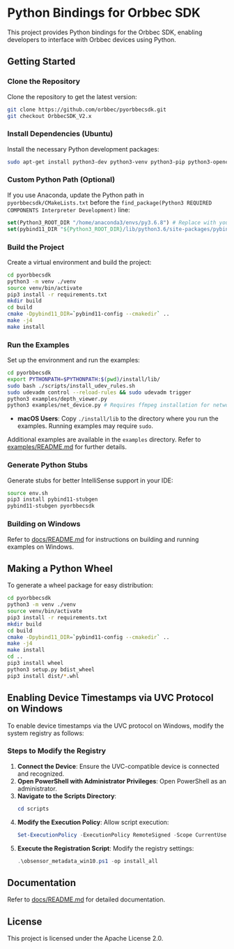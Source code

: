# Python Bindings for Orbbec SDK

This project provides Python bindings for the Orbbec SDK, enabling developers to interface with Orbbec devices using Python.

## Getting Started

### Clone the Repository
Clone the repository to get the latest version:
```bash
git clone https://github.com/orbbec/pyorbbecsdk.git
git checkout OrbbecSDK_V2.x
```

### Install Dependencies (Ubuntu)
Install the necessary Python development packages:
```bash
sudo apt-get install python3-dev python3-venv python3-pip python3-opencv
```

### Custom Python Path (Optional)
If you use Anaconda, update the Python path in `pyorbbecsdk/CMakeLists.txt` before the `find_package(Python3 REQUIRED COMPONENTS Interpreter Development)` line:
```cmake
set(Python3_ROOT_DIR "/home/anaconda3/envs/py3.6.8") # Replace with your Python path
set(pybind11_DIR "${Python3_ROOT_DIR}/lib/python3.6/site-packages/pybind11/share/cmake/pybind11") # Replace with your Pybind11 path
```

### Build the Project
Create a virtual environment and build the project:
```bash
cd pyorbbecsdk
python3 -m venv ./venv
source venv/bin/activate
pip3 install -r requirements.txt
mkdir build
cd build
cmake -Dpybind11_DIR=`pybind11-config --cmakedir` ..
make -j4
make install
```

### Run the Examples
Set up the environment and run the examples:
```bash
cd pyorbbecsdk
export PYTHONPATH=$PYTHONPATH:$(pwd)/install/lib/
sudo bash ./scripts/install_udev_rules.sh
sudo udevadm control --reload-rules && sudo udevadm trigger
python3 examples/depth_viewer.py
python3 examples/net_device.py # Requires ffmpeg installation for network devices
```
- **macOS Users**: Copy `./install/lib` to the directory where you run the examples. Running examples may require `sudo`.

Additional examples are available in the `examples` directory. Refer to [examples/README.md](examples/README.md) for further details.

### Generate Python Stubs
Generate stubs for better IntelliSense support in your IDE:
```bash
source env.sh
pip3 install pybind11-stubgen
pybind11-stubgen pyorbbecsdk
```

### Building on Windows
Refer to [docs/README.md](docs/README_EN.md) for instructions on building and running examples on Windows.

## Making a Python Wheel
To generate a wheel package for easy distribution:
```bash
cd pyorbbecsdk
python3 -m venv ./venv
source venv/bin/activate
pip3 install -r requirements.txt
mkdir build
cd build
cmake -Dpybind11_DIR=`pybind11-config --cmakedir` ..
make -j4
make install
cd ..
pip3 install wheel
python3 setup.py bdist_wheel
pip3 install dist/*.whl
```

## Enabling Device Timestamps via UVC Protocol on Windows
To enable device timestamps via the UVC protocol on Windows, modify the system registry as follows:

### Steps to Modify the Registry
1. **Connect the Device**: Ensure the UVC-compatible device is connected and recognized.
2. **Open PowerShell with Administrator Privileges**: Open PowerShell as an administrator.
3. **Navigate to the Scripts Directory**:
   ```powershell
   cd scripts
   ```
4. **Modify the Execution Policy**: Allow script execution:
   ```powershell
   Set-ExecutionPolicy -ExecutionPolicy RemoteSigned -Scope CurrentUser
   ```
5. **Execute the Registration Script**: Modify the registry settings:
   ```powershell
   .\obsensor_metadata_win10.ps1 -op install_all
   ```

## Documentation
Refer to [docs/README.md](docs/README_EN.md) for detailed documentation.

## License
This project is licensed under the Apache License 2.0.

